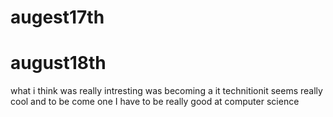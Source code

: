 # augest17th
# august18th
what i think was really intresting was becoming a it technitionit seems really cool and to be come one I have to be really good at computer science 
